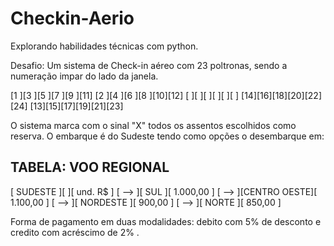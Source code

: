 # Checkin-Aerio
Explorando habilidades técnicas com python. 

Desafio: Um sistema de Check-in aéreo com 23 poltronas, sendo a numeração impar do lado da janela.

[1 ][3 ][5 ][7 ][9 ][11] 
[2 ][4 ][6 ][8 ][10][12] 
[  ][  ][  ][  ][  ][  ] 
[14][16][18][20][22][24] 
[13][15][17][19][21][23]  

O sistema marca com o sinal "X" todos os assentos escolhidos como reserva.
O embarque é do Sudeste tendo como opções o desembarque em:

TABELA: VOO REGIONAL 
--------------------------------------------- 
[  SUDESTE ][            ][  und. R$   ] 
[    -->   ][    SUL     ][  1.000,00  ] 
[    -->   ][CENTRO OESTE][  1.100,00  ] 
[    -->   ][  NORDESTE  ][   900,00   ] 
[    -->   ][   NORTE    ][   850,00   ]

Forma de pagamento em duas modalidades: debito com 5% de desconto e credito com acréscimo de 2% .
